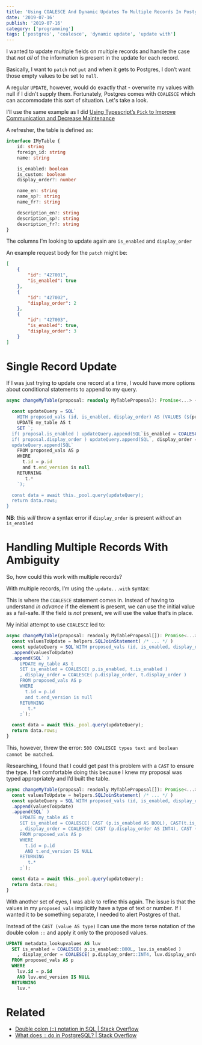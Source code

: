 ```yaml
---
title: 'Using COALESCE And Dynamic Updates To Multiple Records In Postgres'
date: '2019-07-16'
publish: '2019-07-16'
category: ['programming']
tags: ['postgres', 'coalesce', 'dynamic update', 'update with']
---
```


I wanted to update multiple fields on multiple records and handle the case that _not all_ of the information is present in the update for each record.

Basically, I want to `patch` not `put` and when it gets to Postgres, I don’t want those empty values to be set to `null`.

A regular `UPDATE`, however, would do exactly that - overwrite my values with null if I didn't supply them. Fortunately, Postgres comes with `COALESCE` which can accommodate this sort of situation. Let's take a look.

I’ll use the same example as I did [Using Typescript’s `Pick` to Improve Communication and Decrease Maintenance](typescript-pick-interface-partials/)

A refresher, the table is defined as:

```typescript
interface IMyTable {
    id: string
    foreign_id: string
    name: string

    is_enabled: boolean
    is_custom: boolean
    display_order?: number

    name_en: string
    name_sp?: string
    name_fr?: string

    description_en?: string
    description_sp?: string
    description_fr?: string
}
```

The columns I’m looking to update again are `is_enabled` and `display_order`

An example request body for the `patch` might be:

```json
[
    {
        "id": "427001",
        "is_enabled": true
    },
    {
        "id": "427002",
        "display_order": 2
    },
    {
        "id": "427003",
        "is_enabled": true,
        "display_order": 3
    }
]
```

# Single Record Update

If I was just trying to update one record at a time, I would have more options about conditional statements to append to my query.

```typescript
async changeMyTable(proposal: readonly MyTableProposal): Promise<...> {

  const updateQuery = SQL`
    WITH proposed_vals (id, is_enabled, display_order) AS (VALUES (${proposal.id}, ${proposal.is_enabled}, ${proposal.display_order})`
    UPDATE my_table AS t
    SET `;
  if( proposal.is_enabled ) updateQuery.append(SQL`is_enabled = COALESCE( CAST (p.is_enabled as bool), CAST(t.is_enabled as bool) )`)
  if( proposal.display_order ) updateQuery.append(SQL`, display_order = COALESCE( CAST (p.display_order as int4), CAST (t.display_order as int4) )`)
  updateQuery.append(SQL`
    FROM proposed_vals AS p
    WHERE
      t.id = p.id
      and t.end_version is null
    RETURNING
       t.*
    `);

  const data = await this._pool.query(updateQuery);
  return data.rows;
}
```

**NB**: this _will_ throw a syntax error if `display_order` is present _without_ an `is_enabled`

# Handling Multiple Records With Ambiguity

So, how could this work with multiple records?

With multiple records, I’m using the `update...with` syntax:

This is where the `COALESCE` statement comes in. Instead of having to understand _in advance_ if the element is present, we can use the initial value as a fail-safe. If the field is _not_ present, we will use the value that’s in place.

My initial attempt to use `COALESCE` led to:

```javascript
async changeMyTable(proposal: readonly MyTableProposal[]): Promise<...> {
  const valuesToUpdate = helpers.SQLJoinStatement( /* ... */ )
  const updateQuery = SQL`WITH proposed_vals (id, is_enabled, display_order) AS (VALUES `
  .append(valuesToUpdate)
  .append(SQL` )
     UPDATE my_table AS t
     SET is_enabled = COALESCE( p.is_enabled, t.is_enabled )
     , display_order = COALESCE( p.display_order, t.display_order )
     FROM proposed_vals AS p
     WHERE
       t.id = p.id
       and t.end_version is null
     RETURNING
        t.*
     ;`);

  const data = await this._pool.query(updateQuery);
  return data.rows;
}
```

This, however, threw the error: `500 COALESCE types text and boolean cannot be matched`.

Researching, I found that I could get past this problem with a `CAST` to ensure the type. I felt comfortable doing this because I knew my proposal was typed appropriately and I’d built the table.

```javascript
async changeMyTable(proposal: readonly MyTableProposal[]): Promise<...> {
  const valuesToUpdate = helpers.SQLJoinStatement( /* ... */ )
  const updateQuery = SQL`WITH proposed_vals (id, is_enabled, display_order) AS (VALUES `
  .append(valuesToUpdate)
  .append(SQL` )
     UPDATE my_table AS t
     SET is_enabled = COALESCE( CAST (p.is_enabled AS BOOL), CAST(t.is_enabled AS BOOL) )
     , display_order = COALESCE( CAST (p.display_order AS INT4), CAST (t.display_order AS INT4) )
     FROM proposed_vals AS p
     WHERE
       t.id = p.id
       AND t.end_version IS NULL
     RETURNING
        t.*
     ;`);

  const data = await this._pool.query(updateQuery);
  return data.rows;
}
```

With another set of eyes, I was able to refine this again. The issue is that the values in my `proposed_vals` implicitly have a type of text or number. If I wanted it to be something separate, I needed to alert Postgres of that.

Instead of the `CAST (value AS type)` I can use the more terse notation of the double colon `::` and apply it only to the proposed values.

```SQL
UPDATE metadata_lookupvalues AS luv
  SET is_enabled = COALESCE( p.is_enabled::BOOL, luv.is_enabled )
    , display_order = COALESCE( p.display_order::INT4, luv.display_order )
  FROM proposed_vals AS p
  WHERE
    luv.id = p.id
    AND luv.end_version IS NULL
  RETURNING
    luv.*
```

# Related

-   [Double colon (::) notation in SQL | Stack Overflow](https://stackoverflow.com/questions/5758499/double-colon-notation-in-sql)
-   [What does :: do in PostgreSQL? | Stack Overflow](https://stackoverflow.com/questions/15537709/what-does-do-in-postgresql)
